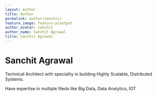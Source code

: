 ```yaml
---
layout: author
title: Author
permalink: author/sanchit/
feature_image: feature-plantpot
author_avatar: sanchit
author_name: Sanchit Agrawal
title: Sanchit Agrawal
---
```


# Sanchit Agrawal

Technical Architect with speciality in building Highly Scalable, Distributed Systems.

Have expertise in multiple fileds like Big Data, Data Analytics, IOT
